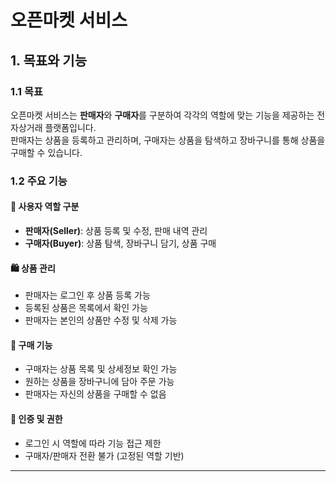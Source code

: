 # 오픈마켓 서비스

## 1. 목표와 기능

### 1.1 목표

오픈마켓 서비스는 **판매자**와 **구매자**를 구분하여 각각의 역할에 맞는 기능을 제공하는 전자상거래 플랫폼입니다.  
판매자는 상품을 등록하고 관리하며, 구매자는 상품을 탐색하고 장바구니를 통해 상품을 구매할 수 있습니다.

### 1.2 주요 기능

#### 👤 사용자 역할 구분
- **판매자(Seller)**: 상품 등록 및 수정, 판매 내역 관리
- **구매자(Buyer)**: 상품 탐색, 장바구니 담기, 상품 구매

#### 🛍️ 상품 관리
- 판매자는 로그인 후 상품 등록 가능
- 등록된 상품은 목록에서 확인 가능
- 판매자는 본인의 상품만 수정 및 삭제 가능

#### 🛒 구매 기능
- 구매자는 상품 목록 및 상세정보 확인 가능
- 원하는 상품을 장바구니에 담아 주문 가능
- 판매자는 자신의 상품을 구매할 수 없음

#### 🔐 인증 및 권한
- 로그인 시 역할에 따라 기능 접근 제한
- 구매자/판매자 전환 불가 (고정된 역할 기반)

---